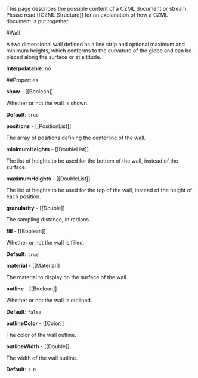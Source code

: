 This page describes the possible content of a CZML document or stream.  Please read [[CZML Structure]] for an explanation of how a CZML document is put together.

#Wall

A two dimensional wall defined as a line strip and optional maximum and minimum heights, which conforms to the curvature of the globe and can be placed along the surface or at altitude.

**Interpolatable**: no

##Properties

**show** - [[Boolean]]

Whether or not the wall is shown.

**Default**: `true`


**positions** - [[PositionList]]

The array of positions defining the centerline of the wall.


**minimumHeights** - [[DoubleList]]

The list of heights to be used for the bottom of the wall, instead of the surface.


**maximumHeights** - [[DoubleList]]

The list of heights to be used for the top of the wall, instead of the height of each position.


**granularity** - [[Double]]

The sampling distance, in radians.


**fill** - [[Boolean]]

Whether or not the wall is filled.

**Default**: `true`


**material** - [[Material]]

The material to display on the surface of the wall.


**outline** - [[Boolean]]

Whether or not the wall is outlined.

**Default**: `false`


**outlineColor** - [[Color]]

The color of the wall outline.


**outlineWidth** - [[Double]]

The width of the wall outline.

**Default**: `1.0`


